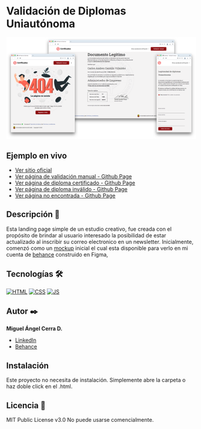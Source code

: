 # Validación de Diplomas Uniautónoma
![Imagen del proyecto](https://github.com/miguelcerra-design/Validacion-de-Diplomas-Uniautonoma/blob/main/resource/design/overall-picture.png?raw=true)

## Ejemplo en vivo
- [Ver sitio oficial](https://certificados.uac.edu.co/diplomas/)
- [Ver página de validación manual - Github Page](https://miguelcerra-design.github.io/Validacion-de-Diplomas-Uniautonoma/)
- [Ver página de diploma certificado - Github Page](https://miguelcerra-design.github.io/Validacion-de-Diplomas-Uniautonoma/documento_encontrado)
- [Ver página de diploma inválido - Github Page](https://miguelcerra-design.github.io/Validacion-de-Diplomas-Uniautonoma/documento_no_encontrado)
- [Ver página no encontrada - Github Page](https://miguelcerra-design.github.io/Validacion-de-Diplomas-Uniautonoma/404)


## Descripción 📑

Esta landing page simple de un estudio creativo, fue creada con el propósito de brindar al usuario interesado la posibilidad de estar actualizado al inscribir su correo electronico en un newsletter. Inicialmente, comenzó como un [mockup](https://www.behance.net/gallery/173171713/Coming-soon-landing-page-Web) inicial el cual esta disponible para verlo en mi cuenta de [behance](https://www.behance.net/miguelcerra-design) construido en Figma,


## Tecnologías 🛠
<!-- Iconos sacados de: https://github.com/hendrasob/badges/blob/master/README.md y https://github.com/alexandresanlim/Badges4-README.md-Profile -->
[![HTML](https://img.shields.io/badge/HTML5-E34F26?style=for-the-badge&logo=html5&logoColor=white)](https://es.wikipedia.org/wiki/HTML5)
[![CSS](https://img.shields.io/badge/CSS3-1572B6?style=for-the-badge&logo=css3&logoColor=white)](https://es.wikipedia.org/wiki/CSS)
[![JS](https://img.shields.io/badge/JavaScript-F7DF1E?style=for-the-badge&logo=javascript&logoColor=black)](https://es.wikipedia.org/wiki/JavaScript)


## Autor ✒️
**Miguel Ángel Cerra D.**

* [LinkedIn](https://www.linkedin.com/in/miguelcerra-design/)
* [Behance](https://www.behance.net/miguelcerra-design)

## Instalación 
Este proyecto no necesita de instalación. Simplemente abre la carpeta o haz doble click en el .html.
  
## Licencia 📄
MIT Public License v3.0
No puede usarse comencialmente.